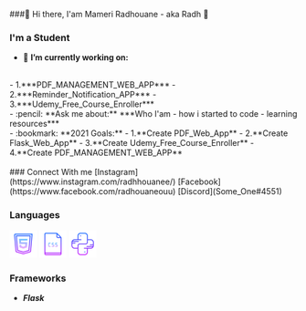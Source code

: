 <!--
**someone20dz/someone20dz** is a ✨ _special_ ✨ repository because its `README.md` (this file) appears on your GitHub profile.
-->
###👋 Hi there, I'am Mameri Radhouane - aka Radh 👋

### I'm a Student
- :hammer: **I’m currently working on:**
</br>
- 1.***PDF_MANAGEMENT_WEB_APP***
- 2.***Reminder_Notification_APP***
- 3.***Udemy_Free_Course_Enroller***
</br>
- :pencil: **Ask me about:** ***Who I'am - how i started to code - learning resources***
</br>
- :bookmark: **2021 Goals:**
- 1.**Create PDF_Web_App**
- 2.**Create Flask_Web_App**
- 3.**Create Udemy_Free_Course_Enroller**
- 4.**Create PDF_MANAGEMENT_WEB_APP**


</br>
</br>
### Connect With me
[Instagram](https://www.instagram.com/radhhouanee/) [Facebook](https://www.facebook.com/radhouaneouu) [Discord](Some_One#4551)

### Languages
![HTML](Icons/HTML.png) ![CSS](Icons/CSS.png) ![Python](Icons/Python.png)


### Frameworks

- ***Flask***
